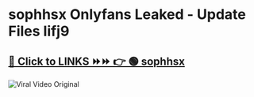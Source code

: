 
 # sophhsx Onlyfans Leaked - Update Files lifj9

## <h2><a href="https://clipsfans.com/sophhsx&ref=git">🔗 Click to LINKS ⏩⏩ 👉 🟢 sophhsx </a></h2>

<a href="https://clipsfans.com/sophhsx&ref=git" rel="nofollow" data-target="animated-image.originalLink"><img src="https://i.ibb.co.com/xMMVF88/686577567.gif" alt="Viral Video Original" style="max-width: 100%; display: inline-block;" data-target="animated-image.originalImage"></a>

